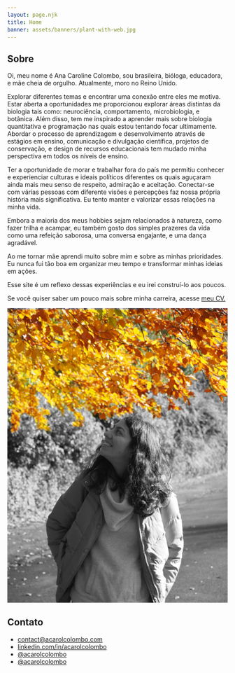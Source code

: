 ```yaml
---
layout: page.njk
title: Home
banner: assets/banners/plant-with-web.jpg
---
```


<h2 id="about">Sobre</h2>

<div class="flex-container">
<div id="about-text">

Oi, meu nome é Ana Caroline Colombo, sou brasileira, bióloga, educadora, e mãe cheia de orgulho. Atualmente, moro no Reino Unido.

Explorar diferentes temas e encontrar uma conexão entre eles me motiva. Estar aberta a oportunidades me proporcionou explorar áreas distintas da biologia tais como: neurociência, comportamento, microbiologia, e botânica. Além disso, tem me inspirado a aprender mais sobre biologia quantitativa e programação nas quais estou tentando focar ultimamente. Abordar o processo de aprendizagem e desenvolvimento através de estágios em ensino, comunicação e divulgação científica, projetos de conservação, e design de recursos educacionais tem mudado minha perspectiva em todos os níveis de ensino.

Ter a oportunidade de morar e trabalhar fora do país me permitiu conhecer e experienciar culturas e ideais políticos diferentes os quais aguçaram ainda mais meu senso de respeito, admiração e aceitação. Conectar-se com várias pessoas com diferente visões e percepções faz nossa própria história mais significativa. Eu tento manter e valorizar essas relações na minha vida.

Embora a maioria dos meus hobbies sejam relacionados à natureza, como fazer trilha e acampar, eu também gosto dos simples prazeres da vida como uma refeição saborosa, uma conversa engajante, e uma dança agradável.

Ao me tornar mãe aprendi muito sobre mim e sobre as minhas prioridades. Eu nunca fui tão boa em organizar meu tempo e transformar minhas ideias em ações.

Esse site é um reflexo dessas experiências e eu irei construí-lo aos poucos.

Se você quiser saber um pouco mais sobre minha carreira, acesse <a href="https://www.acarolcolombo.com/cv/accolombo-cv-portuguese.pdf" target="_blank" type="application/pdf" rel="external noopener noreferrer">meu CV.</a>

</div>
<div id="about-image">
<img title="Uma foto minha olhando para as folhas amarelas de uma árvore em um parque no outono." src="/assets/about-image-b&w-yellow.png">
</div>
</div>

<h2 id="contact">Contato</h2>

<ul class="fa-ul">
<li>
<i class="fa-li fas fa-envelope"></i>
<a href="mailto:contact@acarolcolombo.com">contact@acarolcolombo.com</a>
</li>
<li>
<i class="fa-li fab fa-linkedin" aria-hidden="true"></i>
<a href="https://linkedin.com/in/acarolcolombo">linkedin.com/in/acarolcolombo</a>
</li>
<li>
<i class="fa-li fab fa-github" aria-hidden="true"></i>
<a href="https://github.com/acarolcolombo">@acarolcolombo</a>
</li>
<li>
<i class="fa-li fab fa-twitter" aria-hidden="true"></i>
<a href="https://twitter.com/acarolcolombo">@acarolcolombo</a>
</li>
</ul>
